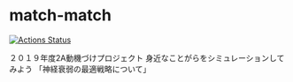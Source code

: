 # match-match
[![Actions Status](https://github.com/vitocchi/match-match/workflows/Go/badge.svg)](https://github.com/vitocchi/match-match/actions)

２０１９年度2A動機づけプロジェクト
身近なことがらをシミュレーションしてみよう
「神経衰弱の最適戦略について」
